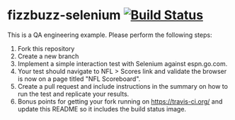 fizzbuzz-selenium [![Build Status](https://travis-ci.org/CharlieC3/fizzbuzz-selenium.svg?branch=dev)](https://travis-ci.org/CharlieC3/fizzbuzz-selenium)
=================

This is a QA engineering example. Please perform the following steps:

1. Fork this repository
1. Create a new branch
1. Implement a simple interaction test with Selenium against espn.go.com.
1. Your test should navigate to NFL > Scores link and validate the browser is now on a page titled "NFL Scoreboard".
1. Create a pull request and include instructions in the summary on how to run the test and replicate your results.
1. Bonus points for getting your fork running on https://travis-ci.org/ and update this README so it includes the build status image.